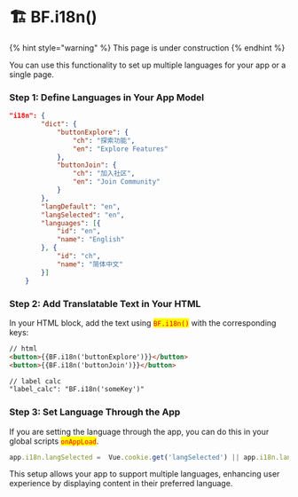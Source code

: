 # 🏗️ BF.i18n()

{% hint style="warning" %}
This page is under construction
{% endhint %}

You can use this functionality to set up multiple languages for your app or a single page.

### Step 1: Define Languages in Your App Model

```json
"i18n": {
        "dict": {
            "buttonExplore": {
                "ch": "探索功能",
                "en": "Explore Features"
            },
            "buttonJoin": {
                "ch": "加入社区",
                "en": "Join Community"
            }
        },
        "langDefault": "en",
        "langSelected": "en",
        "languages": [{
            "id": "en",
            "name": "English"
        }, {
            "id": "ch",
            "name": "简体中文"
        }]
    }
```

### Step 2: Add Translatable Text in Your HTML

In your HTML block, add the text using <mark style="color:red;">`BF.i18n()`</mark> with the corresponding keys:

```html
// html
<button>{{BF.i18n('buttonExplore')}}</button>
<button>{{BF.i18n('buttonJoin')}}</button>

// label calc
"label_calc": "BF.i18n('someKey')"
```

### **Step 3: Set Language Through the App**

If you are setting the language through the app, you can do this in your global scripts <mark style="color:red;">`onAppLoad`</mark>.&#x20;

```javascript
app.i18n.langSelected =  Vue.cookie.get('langSelected') || app.i18n.langDefault
```

This setup allows your app to support multiple languages, enhancing user experience by displaying content in their preferred language.
